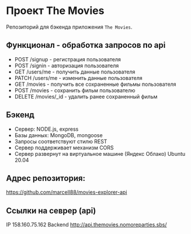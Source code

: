 # Проект The Movies
Репозиторий для бэкенда приложения `The Movies`.

## Функционал - обработка запросов по api
* POST /signup - регистрация пользователя
* POST /signin - авторизация пользователя
* GET /users/me - получить данные пользователя
* PATCH /users/me - изменить данные пользователя
* GET /movies - получить все сохраненные фильмы пользователя
* POST /movies - сохранить фильм пользователю
* DELETE /movies/_id - удалить ранее сохраненный фильм 

## Бэкенд
* Сервер: NODE.js, express
* Базы данных: MongoDB, mongoose
* Запросы соответствуют стилю REST
* Сервер поддерживает механизм CORS
* Сервер развернут на виртуальное машине (Яндекс Облако) Ubuntu 20.04

## Адрес репозитория: 
https://github.com/marcell88/movies-explorer-api

## Ссылки на севрер (api)
IP 158.160.75.162
Backend http://api.themovies.nomoreparties.sbs/
